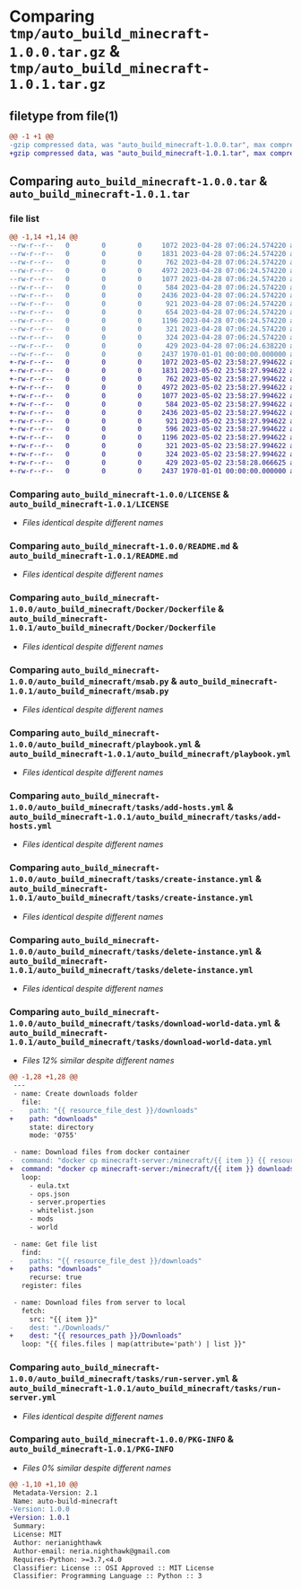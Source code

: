 # Comparing `tmp/auto_build_minecraft-1.0.0.tar.gz` & `tmp/auto_build_minecraft-1.0.1.tar.gz`

## filetype from file(1)

```diff
@@ -1 +1 @@
-gzip compressed data, was "auto_build_minecraft-1.0.0.tar", max compression
+gzip compressed data, was "auto_build_minecraft-1.0.1.tar", max compression
```

## Comparing `auto_build_minecraft-1.0.0.tar` & `auto_build_minecraft-1.0.1.tar`

### file list

```diff
@@ -1,14 +1,14 @@
--rw-r--r--   0        0        0     1072 2023-04-28 07:06:24.574220 auto_build_minecraft-1.0.0/LICENSE
--rw-r--r--   0        0        0     1831 2023-04-28 07:06:24.574220 auto_build_minecraft-1.0.0/README.md
--rw-r--r--   0        0        0      762 2023-04-28 07:06:24.574220 auto_build_minecraft-1.0.0/auto_build_minecraft/Docker/Dockerfile
--rw-r--r--   0        0        0     4972 2023-04-28 07:06:24.574220 auto_build_minecraft-1.0.0/auto_build_minecraft/msab.py
--rw-r--r--   0        0        0     1077 2023-04-28 07:06:24.574220 auto_build_minecraft-1.0.0/auto_build_minecraft/playbook.yml
--rw-r--r--   0        0        0      584 2023-04-28 07:06:24.574220 auto_build_minecraft-1.0.0/auto_build_minecraft/tasks/add-hosts.yml
--rw-r--r--   0        0        0     2436 2023-04-28 07:06:24.574220 auto_build_minecraft-1.0.0/auto_build_minecraft/tasks/create-instance.yml
--rw-r--r--   0        0        0      921 2023-04-28 07:06:24.574220 auto_build_minecraft-1.0.0/auto_build_minecraft/tasks/delete-instance.yml
--rw-r--r--   0        0        0      654 2023-04-28 07:06:24.574220 auto_build_minecraft-1.0.0/auto_build_minecraft/tasks/download-world-data.yml
--rw-r--r--   0        0        0     1196 2023-04-28 07:06:24.574220 auto_build_minecraft-1.0.0/auto_build_minecraft/tasks/run-server.yml
--rw-r--r--   0        0        0      321 2023-04-28 07:06:24.574220 auto_build_minecraft-1.0.0/auto_build_minecraft/tasks/start-instance.yml
--rw-r--r--   0        0        0      324 2023-04-28 07:06:24.574220 auto_build_minecraft-1.0.0/auto_build_minecraft/tasks/stop-instance.yml
--rw-r--r--   0        0        0      429 2023-04-28 07:06:24.638220 auto_build_minecraft-1.0.0/pyproject.toml
--rw-r--r--   0        0        0     2437 1970-01-01 00:00:00.000000 auto_build_minecraft-1.0.0/PKG-INFO
+-rw-r--r--   0        0        0     1072 2023-05-02 23:58:27.994622 auto_build_minecraft-1.0.1/LICENSE
+-rw-r--r--   0        0        0     1831 2023-05-02 23:58:27.994622 auto_build_minecraft-1.0.1/README.md
+-rw-r--r--   0        0        0      762 2023-05-02 23:58:27.994622 auto_build_minecraft-1.0.1/auto_build_minecraft/Docker/Dockerfile
+-rw-r--r--   0        0        0     4972 2023-05-02 23:58:27.994622 auto_build_minecraft-1.0.1/auto_build_minecraft/msab.py
+-rw-r--r--   0        0        0     1077 2023-05-02 23:58:27.994622 auto_build_minecraft-1.0.1/auto_build_minecraft/playbook.yml
+-rw-r--r--   0        0        0      584 2023-05-02 23:58:27.994622 auto_build_minecraft-1.0.1/auto_build_minecraft/tasks/add-hosts.yml
+-rw-r--r--   0        0        0     2436 2023-05-02 23:58:27.994622 auto_build_minecraft-1.0.1/auto_build_minecraft/tasks/create-instance.yml
+-rw-r--r--   0        0        0      921 2023-05-02 23:58:27.994622 auto_build_minecraft-1.0.1/auto_build_minecraft/tasks/delete-instance.yml
+-rw-r--r--   0        0        0      596 2023-05-02 23:58:27.994622 auto_build_minecraft-1.0.1/auto_build_minecraft/tasks/download-world-data.yml
+-rw-r--r--   0        0        0     1196 2023-05-02 23:58:27.994622 auto_build_minecraft-1.0.1/auto_build_minecraft/tasks/run-server.yml
+-rw-r--r--   0        0        0      321 2023-05-02 23:58:27.994622 auto_build_minecraft-1.0.1/auto_build_minecraft/tasks/start-instance.yml
+-rw-r--r--   0        0        0      324 2023-05-02 23:58:27.994622 auto_build_minecraft-1.0.1/auto_build_minecraft/tasks/stop-instance.yml
+-rw-r--r--   0        0        0      429 2023-05-02 23:58:28.066625 auto_build_minecraft-1.0.1/pyproject.toml
+-rw-r--r--   0        0        0     2437 1970-01-01 00:00:00.000000 auto_build_minecraft-1.0.1/PKG-INFO
```

### Comparing `auto_build_minecraft-1.0.0/LICENSE` & `auto_build_minecraft-1.0.1/LICENSE`

 * *Files identical despite different names*

### Comparing `auto_build_minecraft-1.0.0/README.md` & `auto_build_minecraft-1.0.1/README.md`

 * *Files identical despite different names*

### Comparing `auto_build_minecraft-1.0.0/auto_build_minecraft/Docker/Dockerfile` & `auto_build_minecraft-1.0.1/auto_build_minecraft/Docker/Dockerfile`

 * *Files identical despite different names*

### Comparing `auto_build_minecraft-1.0.0/auto_build_minecraft/msab.py` & `auto_build_minecraft-1.0.1/auto_build_minecraft/msab.py`

 * *Files identical despite different names*

### Comparing `auto_build_minecraft-1.0.0/auto_build_minecraft/playbook.yml` & `auto_build_minecraft-1.0.1/auto_build_minecraft/playbook.yml`

 * *Files identical despite different names*

### Comparing `auto_build_minecraft-1.0.0/auto_build_minecraft/tasks/add-hosts.yml` & `auto_build_minecraft-1.0.1/auto_build_minecraft/tasks/add-hosts.yml`

 * *Files identical despite different names*

### Comparing `auto_build_minecraft-1.0.0/auto_build_minecraft/tasks/create-instance.yml` & `auto_build_minecraft-1.0.1/auto_build_minecraft/tasks/create-instance.yml`

 * *Files identical despite different names*

### Comparing `auto_build_minecraft-1.0.0/auto_build_minecraft/tasks/delete-instance.yml` & `auto_build_minecraft-1.0.1/auto_build_minecraft/tasks/delete-instance.yml`

 * *Files identical despite different names*

### Comparing `auto_build_minecraft-1.0.0/auto_build_minecraft/tasks/download-world-data.yml` & `auto_build_minecraft-1.0.1/auto_build_minecraft/tasks/download-world-data.yml`

 * *Files 12% similar despite different names*

```diff
@@ -1,28 +1,28 @@
 ---
 - name: Create downloads folder
   file:
-    path: "{{ resource_file_dest }}/downloads"
+    path: "downloads"
     state: directory
     mode: '0755'
 
 - name: Download files from docker container
-  command: "docker cp minecraft-server:/minecraft/{{ item }} {{ resource_file_dest }}/downloads/"
+  command: "docker cp minecraft-server:/minecraft/{{ item }} downloads"
   loop:
     - eula.txt
     - ops.json
     - server.properties
     - whitelist.json
     - mods
     - world
 
 - name: Get file list
   find:
-    paths: "{{ resource_file_dest }}/downloads"
+    paths: "downloads"
     recurse: true
   register: files
 
 - name: Download files from server to local
   fetch:
     src: "{{ item }}"
-    dest: "./Downloads/"
+    dest: "{{ resources_path }}/Downloads"
   loop: "{{ files.files | map(attribute='path') | list }}"
```

### Comparing `auto_build_minecraft-1.0.0/auto_build_minecraft/tasks/run-server.yml` & `auto_build_minecraft-1.0.1/auto_build_minecraft/tasks/run-server.yml`

 * *Files identical despite different names*

### Comparing `auto_build_minecraft-1.0.0/PKG-INFO` & `auto_build_minecraft-1.0.1/PKG-INFO`

 * *Files 0% similar despite different names*

```diff
@@ -1,10 +1,10 @@
 Metadata-Version: 2.1
 Name: auto-build-minecraft
-Version: 1.0.0
+Version: 1.0.1
 Summary: 
 License: MIT
 Author: nerianighthawk
 Author-email: neria.nighthawk@gmail.com
 Requires-Python: >=3.7,<4.0
 Classifier: License :: OSI Approved :: MIT License
 Classifier: Programming Language :: Python :: 3
```

